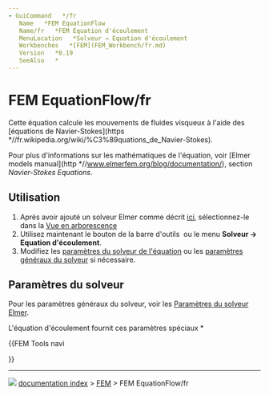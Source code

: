 ```yaml
---
- GuiCommand   */fr
   Name   *FEM EquationFlow
   Name/fr   *FEM Equation d'écoulement
   MenuLocation   *Solveur → Equation d'écoulement
   Workbenches   *[FEM](FEM_Workbench/fr.md)
   Version   *0.19
   SeeAlso   *
---
```


# FEM EquationFlow/fr

Cette équation calcule les mouvements de fluides visqueux à l\'aide des [équations de Navier-Stokes](https   *//fr.wikipedia.org/wiki/%C3%89quations_de_Navier-Stokes).

Pour plus d\'informations sur les mathématiques de l\'équation, voir [Elmer models manual](http   *//www.elmerfem.org/blog/documentation/), section *Navier-Stokes Equations*.

## Utilisation

1.  Après avoir ajouté un solveur Elmer comme décrit [ici](FEM_SolverElmer/fr#.C3.89quations.md), sélectionnez-le dans la [Vue en arborescence](Tree_view/fr.md)
2.  Utilisez maintenant le bouton de la barre d\'outils <img alt="" src=images/FEM_EquationFlow.svg  style="width   *24px;"> ou le menu **Solveur → Equation d'écoulement**.
3.  Modifiez les [paramètres du solveur de l\'équation](#Param.C3.A8tres_du_solveur.md) ou les [paramètres généraux du solveur](FEM_SolverElmer_SolverSettings/fr.md) si nécessaire.

## Paramètres du solveur 

Pour les paramètres généraux du solveur, voir les [Paramètres du solveur Elmer](FEM_SolverElmer_SolverSettings/fr.md).

L\'équation d\'écoulement fournit ces paramètres spéciaux    *





{{FEM Tools navi

}}



---
![](images/Right_arrow.png) [documentation index](../README.md) > [FEM](Category_FEM.md) > FEM EquationFlow/fr

